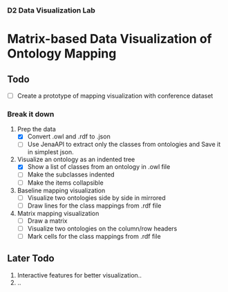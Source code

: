### D2 Data Visualization Lab
# Matrix-based Data Visualization of Ontology Mapping

## Todo
- [ ] Create a prototype of mapping visualization with conference dataset
### Break it down
1. Prep the data
	- [x] Convert .owl and .rdf to .json
	- [ ] Use JenaAPI to extract only the classes from ontologies and Save it in simplest json.
2. Visualize an ontology as an indented tree 
	- [x] Show a list of classes from an ontology in .owl file
	- [ ] Make the subclasses indented
	- [ ] Make the items collapsible
3. Baseline mapping visualization
	- [ ] Visualize two ontologies side by side in mirrored
	- [ ] Draw lines for the class mappings from .rdf file
4. Matrix mapping visualization
	- [ ] Draw a matrix
	- [ ] Visualize two ontologies on the column/row headers
	- [ ] Mark cells for the class mappings from .rdf file

## Later Todo
1. Interactive features for better visualization..
2. ..